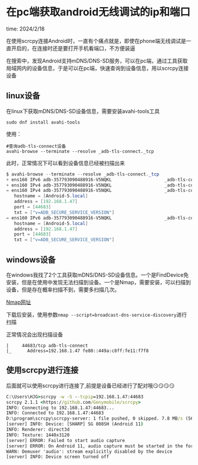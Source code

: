 #  在pc端获取android无线调试的ip和端口

time: 2024/2/18

  在使用scrcpy连接Android时，一直有个痛点就是，即使在phone端无线调试是一直开启的，在连接时还是要打开手机看端口，不方便装逼

  在搜索中，发现Android支持mDNS/DNS-SD服务，可以在pc端，通过工具获取局域网内的设备信息，于是可以在pc端，快速查询到设备信息，用以scrcpy连接设备

## linux设备

在linux下获取mDNS/DNS-SD设备信息，需要安装avahi-tools工具

```shell
sudo dnf install avahi-tools
```

  使用：

```shell
#查询adb-tls-connect设备
avahi-browse --terminate --resolve _adb-tls-connect._tcp
```

此时，正常情况下可以看到设备信息已经被扫描出来

```powershell
$ avahi-browse --terminate --resolve _adb-tls-connect._tcp
+ ens160 IPv6 adb-357793090488916-V5NQKL                    _adb-tls-connect._tcp local
+ ens160 IPv4 adb-357793090488916-V5NQKL                    _adb-tls-connect._tcp local
= ens160 IPv4 adb-357793090488916-V5NQKL                    _adb-tls-connect._tcp local
   hostname = [Android-5.local]
   address = [192.168.1.47]
   port = [44683]
   txt = ["v=ADB_SECURE_SERVICE_VERSION"]
= ens160 IPv6 adb-357793090488916-V5NQKL                    _adb-tls-connect._tcp local
   hostname = [Android-5.local]
   address = [192.168.1.47]
   port = [44683]
   txt = ["v=ADB_SECURE_SERVICE_VERSION"]
```

## windows设备

 在windows我找了2个工具获取mDNS/DNS-SD设备信息。一个是FindDevice免安装，但是在使用中发现无法扫描到设备。一个是Nmap，需要安装，可以扫描到设备，但是存在概率扫描不到，需要多扫描几次。

[Nmap网址](https://nmap.org/)

下载后安装，使用参数`nmap --script=broadcast-dns-service-discovery`进行扫描

正常情况会出现扫描设备

```
|     44683/tcp adb-tls-connect
|_      Address=192.168.1.47 fe80::449a:c8ff:fe11:f7f8
```

## 使用scrcpy进行连接

后面就可以使用scrcpy进行连接了,前提是设备已经进行了配对哦😏😏😏😏

```cmd
C:\Users\HJG>scrcpy -w -S --tcpip=192.168.1.47:44683
scrcpy 2.1.1 <https://github.com/Genymobile/scrcpy>
INFO: Connecting to 192.168.1.47:44683...
INFO: Connected to 192.168.1.47:44683
D:\program\scrcpy\scrcpy-server: 1 file pushed, 0 skipped. 7.8 MB/s (56995 bytes in 0.007s)
[server] INFO: Device: [SHARP] SG 808SH (Android 11)
INFO: Renderer: direct3d
INFO: Texture: 1440x3120
[server] ERROR: Failed to start audio capture
[server] ERROR: On Android 11, audio capture must be started in the foreground, make sure that the device is unlocked when starting scrcpy.
WARN: Demuxer 'audio': stream explicitly disabled by the device
[server] INFO: Device screen turned off
```

